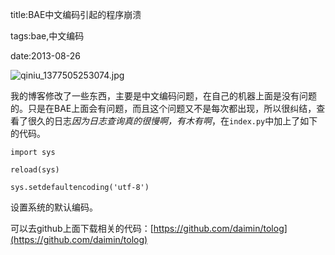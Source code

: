 title:BAE中文编码引起的程序崩溃

tags:bae,中文编码

date:2013-08-26

![qiniu_1377505253074.jpg](http://vaga-static.qiniudn.com/qiniu_1377505253074.jpg "python")

我的博客修改了一些东西，主要是中文编码问题，在自己的机器上面是没有问题的。只是在BAE上面会有问题，而且这个问题又不是每次都出现，所以很纠结，查看了很久的日志*因为日志查询真的很慢啊，有木有啊*，在`index.py`中加上了如下的代码。
    
    import sys
    reload(sys)
    sys.setdefaultencoding('utf-8')

设置系统的默认编码。
可以去github上面下载相关的代码：[https://github.com/daimin/tolog](https://github.com/daimin/tolog)